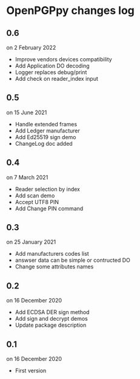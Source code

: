 
# OpenPGPpy changes log

## 0.6

on 2 February 2022

* Improve vendors devices compatibility
* Add Application DO decoding
* Logger replaces debug/print
* Add check on reader_index input

## 0.5

on 15 June 2021

* Handle extended frames
* Add Ledger manufacturer
* Add Ed25519 sign demo
* ChangeLog doc added

## 0.4

on 7 March 2021

* Reader selection by index
* Add scan demo
* Accept UTF8 PIN
* Add Change PIN command

## 0.3

on 25 January 2021

* Add manufacturers codes list
* answser data can be simple or contructed DO
* Change some attributes names

## 0.2

on 16 December 2020

* Add ECDSA DER sign method
* Add sign and decrypt demos
* Update package description


## 0.1

on 16 December 2020

* First version